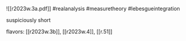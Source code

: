 ![[r2023w.3a.pdf]] #realanalysis #measuretheory #lebesgueintegration 

suspiciously short

flavors: [[r2023w.3b]], [[r2023w.4]], [[r.51]]